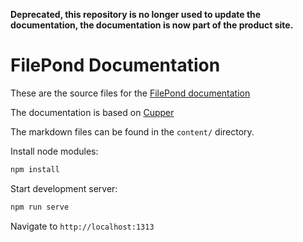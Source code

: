 **Deprecated, this repository is no longer used to update the documentation, the documentation is now part of the product site.**

# FilePond Documentation

These are the source files for the [FilePond documentation](https://pqina.nl/filepond/docs)

The documentation is based on [Cupper](https://github.com/ThePacielloGroup/cupper)

The markdown files can be found in the `content/` directory.

Install node modules:

```bash
npm install
```

Start development server:

```bash
npm run serve
```

Navigate to `http://localhost:1313`

